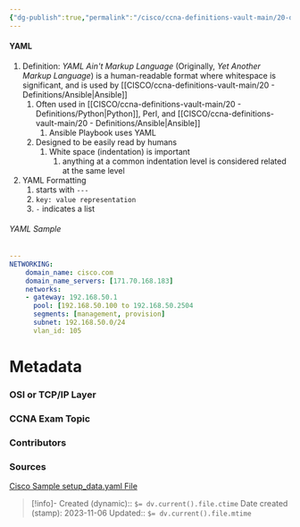```yaml
---
{"dg-publish":true,"permalink":"/cisco/ccna-definitions-vault-main/20-definitions/yaml/","tags":["defs_ccna"]}
---
```


#### YAML
1. Definition: *YAML Ain't Markup Language* (Originally, *Yet Another Markup Language*) is a human-readable format where whitespace is significant, and is used by [[CISCO/ccna-definitions-vault-main/20 - Definitions/Ansible\|Ansible]]
	1. Often used in [[CISCO/ccna-definitions-vault-main/20 - Definitions/Python\|Python]], Perl, and [[CISCO/ccna-definitions-vault-main/20 - Definitions/Ansible\|Ansible]]
		1. Ansible Playbook uses YAML
	2. Designed to be easily read by humans
		1. White space (indentation) is important
			1. anything at a common indentation level is considered related at the same level
2. YAML Formatting
	1. starts with `---`
	2. `key: value representation`
	3. `-` indicates a list
###### YAML Sample
```YAML
---
NETWORKING:
	domain_name: cisco.com
	domain_name_servers: [171.70.168.183]
	networks:
	- gateway: 192.168.50.1
	  pool: [192.168.50.100 to 192.168.50.2504
	  segments: [management, provision]
	  subnet: 192.168.50.0/24
	  vlan_id: 105
```
# Metadata
### OSI or TCP/IP Layer

### CCNA Exam Topic

### Contributors

### Sources
[Cisco Sample setup_data.yaml File](https://www.cisco.com/c/en/us/td/docs/wireless/asr_5000/21-6-x_6-2-bx/Ultra-M-Solution-Guide-with-CVIM/6-2-bx-UMSG-with-CVIM/UMSG-with-CVIM_appendix_01001.pdf)


> [!info]- Created (dynamic):: `$= dv.current().file.ctime`
> Date created (stamp): 2023-11-06
> Updated:: `$= dv.current().file.mtime`


